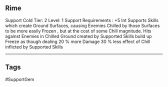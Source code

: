 ## Rime
Support
Cold
Tier: 2
Level: 1
Support Requirements : +5 Int
Supports Skills which create Ground Surfaces, causing Enemies Chilled by those Surfaces to be more easily Frozen , but at the cost of some Chill magnitude.
Hits against Enemies in Chilled Ground created by Supported Skills build up Freeze as though dealing 20 % more Damage
30 % less effect of Chill inflicted by Supported Skills

---
## Tags
#SupportGem
